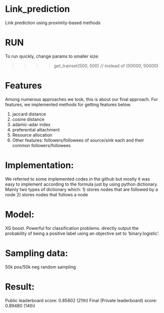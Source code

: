 # Link_prediction
Link prediction using proximity-based methods

# RUN
To run quickly, change params to smaller size: 
>>>> get_trainset(500, 500)  // instead of (50000, 50000)

# Features
Among numerous approaches we took, this is about our final approach.
For features, we implemented methods for getting features below.
1) jaccard distance
2) cosine distance
3) adamic-adar index
4) preferential attachment
5) Resource allocation
6) Other features: followers/followees of source/sink each and their common followers/followees

# Implementation: 
We referred to some implemented codes in the github but mostly it was easy to implement according to the formula just by using python dictionary. Mainly two types of dictionary which: 1) stores nodes that are followed by a node 2) stores nodes that follows a node

# Model: 
XG boost. Powerful for classification problems. directly output the probability of being a positive label using an objective set to ‘binary:logistic’.

# Sampling data: 
50k pos/50k neg random sampling

# Result:
Public leaderboard score:  0.85802  (21th)
Final (Private leaderboard) score:  0.89480 (14th)

